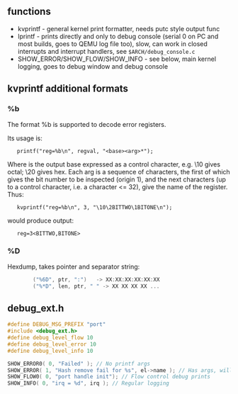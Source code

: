 ## functions ##

* kvprintf - general kernel print formatter, needs putc style output func
* lprintf - prints directly and only to debug console (serial 0 on PC and most builds, goes to QEMU log file too), slow, can work in closed interrupts and interrupt handlers, see `$ARCH/debug_console.c`
* SHOW_ERROR/SHOW_FLOW/SHOW_INFO - see below, main kernel logging, goes to debug window and debug console


## kvprintf additional formats ##

### %b ###

The format %b is supported to decode error registers.

Its usage is:

`	printf("reg=%b\n", regval, "<base><arg>*");`

Where <base> is the output base expressed as a control character, e.g.
\10 gives octal; \20 gives hex.  Each arg is a sequence of characters,
the first of which gives the bit number to be inspected (origin 1), and
the next characters (up to a control character, i.e. a character <= 32),
give the name of the register.  Thus:

`	kvprintf("reg=%b\n", 3, "\10\2BITTWO\1BITONE\n");`

would produce output:

`	reg=3<BITTWO,BITONE>`

### %D ###

Hexdump, takes pointer and separator string:
```c
		("%6D", ptr, ":")   -> XX:XX:XX:XX:XX:XX
		("%*D", len, ptr, " " -> XX XX XX XX ...
```
## debug_ext.h ##

```c
#define DEBUG_MSG_PREFIX "port"
#include <debug_ext.h>
#define debug_level_flow 10
#define debug_level_error 10
#define debug_level_info 10
```

```c
SHOW_ERROR0( 0, "Failed" ); // No printf args
SHOW_ERROR( 1, "Hash remove fail for %s", el->name ); // Has args, will print if debug_level_error >= 1
SHOW_FLOW0( 0, "port handle init"); // Flow control debug prints
SHOW_INFO( 0, "irq = %d", irq ); // Regular logging
```


